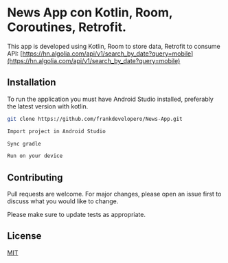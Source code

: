 # News App con Kotlin, Room, Coroutines, Retrofit.

This app is developed using Kotlin, Room to store data, Retrofit to consume API: [https://hn.algolia.com/api/v1/search_by_date?query=mobile](https://hn.algolia.com/api/v1/search_by_date?query=mobile)

## Installation

To run the application you must have Android Studio installed, preferably the latest version with kotlin.

```bash
git clone https://github.com/frankdevelopero/News-App.git

Import project in Android Studio

Sync gradle

Run on your device
```


## Contributing
Pull requests are welcome. For major changes, please open an issue first to discuss what you would like to change.

Please make sure to update tests as appropriate.

## License
[MIT](https://choosealicense.com/licenses/mit/)